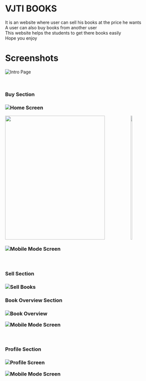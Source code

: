 <h1>VJTI BOOKS </h1>
It is an website where user can sell his books at the price he wants <br>
A user can also buy books from another user <br>
This website helps the students to get there books easily <br>
Hope you enjoy

<h1>Screenshots </h1>


![Intro Page](https://raw.githubusercontent.com/Hrushi2406/VJTI-Books/master/public/Screenshots/Screenshot%20from%202019-04-22%2017-26-44.png)

<br>
<h3>Buy Section<h3>
  
  
![Home Screen](https://raw.githubusercontent.com/Hrushi2406/VJTI-Books/master/public/Screenshots/Screenshot%20from%202019-05-20%2021-10-47.png)

<img src='https://raw.githubusercontent.com/Hrushi2406/VJTI-Books/master/public/Screenshots/Screenshot%20from%202019-05-20%2021-10-47.png' width=80% height=400px/>

<img src='https://raw.githubusercontent.com/Hrushi2406/VJTI-Books/master/public/Screenshots/Screenshot%20from%202019-05-20%2021-30-44.png' width=10% height=400px/>

![Mobile Mode Screen](https://raw.githubusercontent.com/Hrushi2406/VJTI-Books/master/public/Screenshots/Screenshot%20from%202019-05-20%2021-30-44.png)


  <br>
  
<h3>Sell Section<h3>
  
  
  
![Sell Books](https://raw.githubusercontent.com/Hrushi2406/VJTI-Books/master/public/Screenshots/Screenshot%20from%202019-04-22%2017-27-23.png)

<h3>Book Overview Section<h3>
  
  
![Book Overview](https://raw.githubusercontent.com/Hrushi2406/VJTI-Books/master/public/Screenshots/Screenshot%20from%202019-04-22%2017-27-10.png)


  ![Mobile Mode Screen](https://raw.githubusercontent.com/Hrushi2406/VJTI-Books/master/public/Screenshots/Screenshot%20from%202019-05-20%2021-33-27.png)
  
  
  <br>

<h3>Profile Section<h3>
  
  
![Profile Screen](https://raw.githubusercontent.com/Hrushi2406/VJTI-Books/master/public/Screenshots/Screenshot%20from%202019-04-22%2017-27-34.png)


  ![Mobile Mode Screen](https://raw.githubusercontent.com/Hrushi2406/VJTI-Books/master/public/Screenshots/Screenshot%20from%202019-05-20%2021-35-02.png)
  
  <br>
